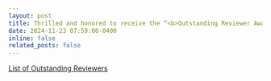 ```yaml
---
layout: post
title: Thrilled and honored to receive the “<b>Outstanding Reviewer Award</b>” from the Program Committee of the <b>European Conference on Computer Vision</b> (<b>ECCV</b>) 2024!
date: 2024-11-23 07:59:00-0400
inline: false
related_posts: false
---
```



<a href="https://eccv.ecva.net/Conferences/2024/Reviewers">List of Outstanding Reviewers<a>
